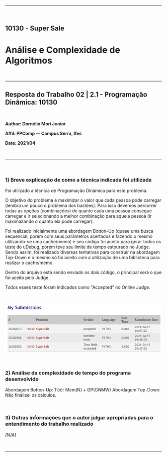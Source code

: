 ___

<br>

## 10130 - Super Sale
# **Análise e Complexidade de Algoritmos**

<br>

___

## Resposta do Trabalho 02 | 2.1 - Programação Dinâmica: 10130

<br>


**Author: Dornélio Mori Junior**

**Affil: PPComp — Campus Serra, Ifes**

**Date: 2021/04**

<br>

___

<br>

### **1) Breve explicação de como a técnica indicada foi utilizada**
Foi utilizado a técnica de Programação Dinâmica para este problema.

O objetivo do problema é maximizar o valor que cada pessoa pode carregar (lembra um pouco o problema dos bastões).
Para isso devemos percorrer todas as opções (combinações) de quanto cada uma pessoa consegue carregar e ir selecionando a melhor combinação para aquela pessoa (ir maximazando o quanto ela pode carregar).

Foi realizado inicialmente uma abordagem Botton-Up (quase uma busca sequencial, porem com seus parâmetros acertados e fazendo o mesmo utilizando-se uma cache/memo) e seu código foi aceito para gerar todos os teste do uDebug, porém teve seu limite de tempo estourado no Judge. Sendo assim, foi realizado diversas tentativas para construir na abordagem Top-Down e o mesmo só foi aceito com a utilização de uma biblioteca para realizar o cache/memo.

Dentro do arquivo está sendo enviado os dois código, o principal será o que foi aceito pelo Judge.

Todos esses teste foram indicados como "Accepted" no Online Judge.

<br>

![Veredito](./10130-veredito.png)

<br>

### **2) Análise da complexidade de tempo do programa desenvolvido**


Abordagem Botton-Up: T(n): Mem(N) + DP(G*N*MW)
Abordagem Top-Down:  Não finalizei os calculos.

<br>

### **3) Outras informações que o autor julgar apropriadas para o entendimento do trabalho realizado**
_[N/A]_

<br>

___
